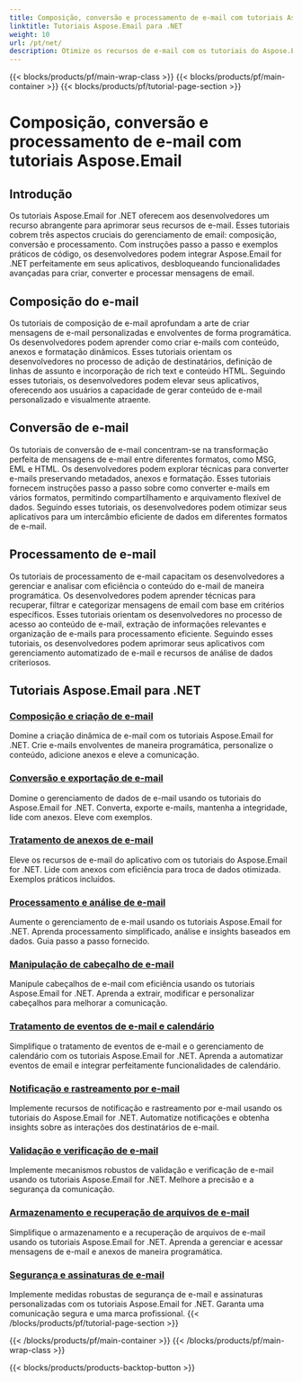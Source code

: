 ```yaml
---
title: Composição, conversão e processamento de e-mail com tutoriais Aspose.Email
linktitle: Tutoriais Aspose.Email para .NET
weight: 10
url: /pt/net/
description: Otimize os recursos de e-mail com os tutoriais do Aspose.Email for .NET. Aprenda composição, conversão e processamento para gerenciamento avançado de e-mail.
---
```


{{< blocks/products/pf/main-wrap-class >}}
{{< blocks/products/pf/main-container >}}
{{< blocks/products/pf/tutorial-page-section >}}

# Composição, conversão e processamento de e-mail com tutoriais Aspose.Email


## Introdução

Os tutoriais Aspose.Email for .NET oferecem aos desenvolvedores um recurso abrangente para aprimorar seus recursos de e-mail. Esses tutoriais cobrem três aspectos cruciais do gerenciamento de email: composição, conversão e processamento. Com instruções passo a passo e exemplos práticos de código, os desenvolvedores podem integrar Aspose.Email for .NET perfeitamente em seus aplicativos, desbloqueando funcionalidades avançadas para criar, converter e processar mensagens de email.

## Composição do e-mail

Os tutoriais de composição de e-mail aprofundam a arte de criar mensagens de e-mail personalizadas e envolventes de forma programática. Os desenvolvedores podem aprender como criar e-mails com conteúdo, anexos e formatação dinâmicos. Esses tutoriais orientam os desenvolvedores no processo de adição de destinatários, definição de linhas de assunto e incorporação de rich text e conteúdo HTML. Seguindo esses tutoriais, os desenvolvedores podem elevar seus aplicativos, oferecendo aos usuários a capacidade de gerar conteúdo de e-mail personalizado e visualmente atraente.

## Conversão de e-mail

Os tutoriais de conversão de e-mail concentram-se na transformação perfeita de mensagens de e-mail entre diferentes formatos, como MSG, EML e HTML. Os desenvolvedores podem explorar técnicas para converter e-mails preservando metadados, anexos e formatação. Esses tutoriais fornecem instruções passo a passo sobre como converter e-mails em vários formatos, permitindo compartilhamento e arquivamento flexível de dados. Seguindo esses tutoriais, os desenvolvedores podem otimizar seus aplicativos para um intercâmbio eficiente de dados em diferentes formatos de e-mail.

## Processamento de e-mail

Os tutoriais de processamento de e-mail capacitam os desenvolvedores a gerenciar e analisar com eficiência o conteúdo do e-mail de maneira programática. Os desenvolvedores podem aprender técnicas para recuperar, filtrar e categorizar mensagens de email com base em critérios específicos. Esses tutoriais orientam os desenvolvedores no processo de acesso ao conteúdo de e-mail, extração de informações relevantes e organização de e-mails para processamento eficiente. Seguindo esses tutoriais, os desenvolvedores podem aprimorar seus aplicativos com gerenciamento automatizado de e-mail e recursos de análise de dados criteriosos.

## Tutoriais Aspose.Email para .NET
### [Composição e criação de e-mail](./email-composition-and-creation/)
Domine a criação dinâmica de e-mail com os tutoriais Aspose.Email for .NET. Crie e-mails envolventes de maneira programática, personalize o conteúdo, adicione anexos e eleve a comunicação.
### [Conversão e exportação de e-mail](./email-conversion-and-export/)
Domine o gerenciamento de dados de e-mail usando os tutoriais do Aspose.Email for .NET. Converta, exporte e-mails, mantenha a integridade, lide com anexos. Eleve com exemplos.
### [Tratamento de anexos de e-mail](./email-attachment-handling/)
Eleve os recursos de e-mail do aplicativo com os tutoriais do Aspose.Email for .NET. Lide com anexos com eficiência para troca de dados otimizada. Exemplos práticos incluídos.
### [Processamento e análise de e-mail](./email-processing-and-analysis/)
Aumente o gerenciamento de e-mail usando os tutoriais Aspose.Email for .NET. Aprenda processamento simplificado, análise e insights baseados em dados. Guia passo a passo fornecido.
### [Manipulação de cabeçalho de e-mail](./email-header-manipulation/)
Manipule cabeçalhos de e-mail com eficiência usando os tutoriais Aspose.Email for .NET. Aprenda a extrair, modificar e personalizar cabeçalhos para melhorar a comunicação.
### [Tratamento de eventos de e-mail e calendário](./email-event-and-calendar-handling/)
Simplifique o tratamento de eventos de e-mail e o gerenciamento de calendário com os tutoriais Aspose.Email for .NET. Aprenda a automatizar eventos de email e integrar perfeitamente funcionalidades de calendário.
### [Notificação e rastreamento por e-mail](./email-notification-and-tracking/)
Implemente recursos de notificação e rastreamento por e-mail usando os tutoriais do Aspose.Email for .NET. Automatize notificações e obtenha insights sobre as interações dos destinatários de e-mail.
### [Validação e verificação de e-mail](./email-validation-and-verification/)
Implemente mecanismos robustos de validação e verificação de e-mail usando os tutoriais Aspose.Email for .NET. Melhore a precisão e a segurança da comunicação.
### [Armazenamento e recuperação de arquivos de e-mail](./email-file-storage-and-retrieval/)
Simplifique o armazenamento e a recuperação de arquivos de e-mail usando os tutoriais Aspose.Email for .NET. Aprenda a gerenciar e acessar mensagens de e-mail e anexos de maneira programática.
### [Segurança e assinaturas de e-mail](./email-security-and-signatures/)
Implemente medidas robustas de segurança de e-mail e assinaturas personalizadas com os tutoriais Aspose.Email for .NET. Garanta uma comunicação segura e uma marca profissional.
{{< /blocks/products/pf/tutorial-page-section >}}

{{< /blocks/products/pf/main-container >}}
{{< /blocks/products/pf/main-wrap-class >}}

{{< blocks/products/products-backtop-button >}}
